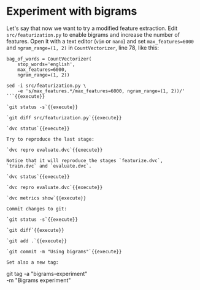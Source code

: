 # Experiment with bigrams

Let's say that now we want to try a modified feature extraction.
Edit `src/featurization.py` to enable bigrams and increase the
number of features. Open it with a text editor (`vim` or `nano`)
and set `max_features=6000` and `ngram_range=(1, 2)` in
`CountVectorizer`, line 78, like this:

```
bag_of_words = CountVectorizer(
    stop_words='english',
    max_features=6000,
    ngram_range=(1, 2))
```

```
sed -i src/featurization.py \
    -e 's/max_features.*/max_features=6000, ngram_range=(1, 2))/'
```{{execute}}

`git status -s`{{execute}}

`git diff src/featurization.py`{{execute}}

`dvc status`{{execute}}

Try to reproduce the last stage:

`dvc repro evaluate.dvc`{{execute}}

Notice that it will reproduce the stages `featurize.dvc`,
`train.dvc` and `evaluate.dvc`.

`dvc status`{{execute}}

`dvc repro evaluate.dvc`{{execute}}

`dvc metrics show`{{execute}}

Commit changes to git:

`git status -s`{{execute}}

`git diff`{{execute}}

`git add .`{{execute}}

`git commit -m "Using bigrams"`{{execute}}

Set also a new tag:

```
git tag -a "bigrams-experiment" \
    -m "Bigrams experiment"
```{{execute}}
